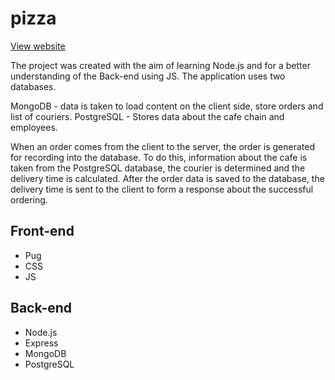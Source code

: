 # pizza

[View website](https://pizza-cafe.herokuapp.com/)

The project was created with the aim of learning Node.js and for a better understanding of the Back-end using JS.
The application uses two databases.

MongoDB - data is taken to load content on the client side, store orders and list of couriers.
PostgreSQL - Stores data about the cafe chain and employees.

When an order comes from the client to the server, the order is generated for recording into the database. To do this, information about the cafe is taken from the PostgreSQL database, the courier is determined and the delivery time is calculated. After the order data is saved to the database, the delivery time is sent to the client to form a response about the successful ordering.

## Front-end
- Pug
- CSS
- JS

## Back-end
- Node.js
- Express
- MongoDB 
- PostgreSQL